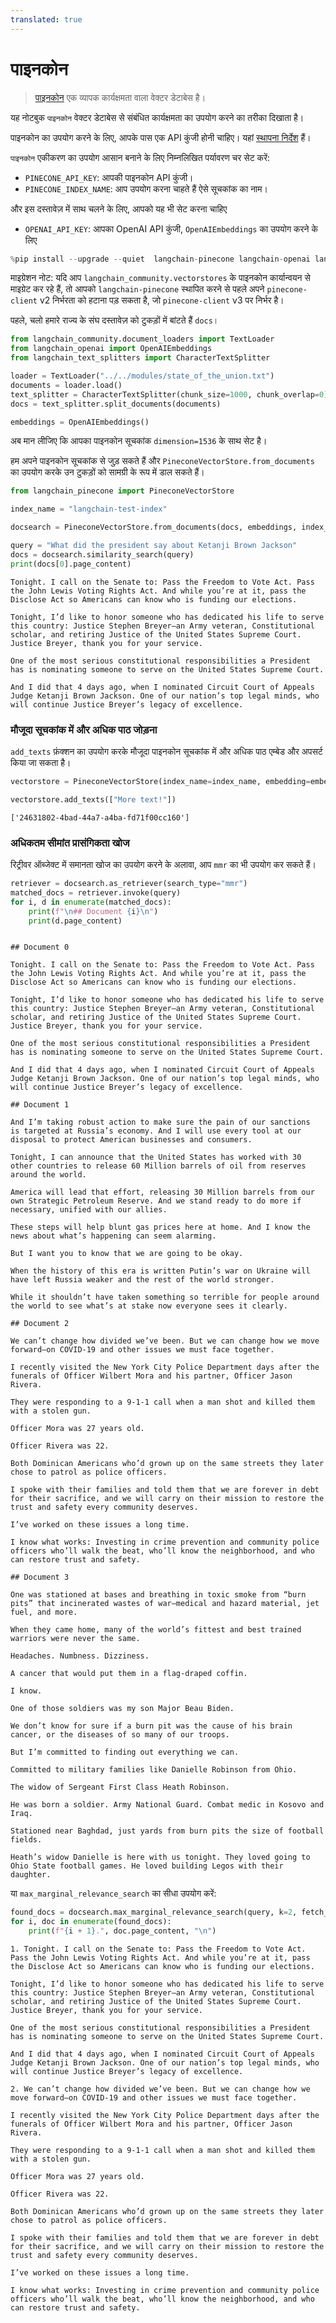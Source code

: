 ```yaml
---
translated: true
---
```


# पाइनकोन

>[पाइनकोन](https://docs.pinecone.io/docs/overview) एक व्यापक कार्यक्षमता वाला वेक्टर डेटाबेस है।

यह नोटबुक `पाइनकोन` वेक्टर डेटाबेस से संबंधित कार्यक्षमता का उपयोग करने का तरीका दिखाता है।

पाइनकोन का उपयोग करने के लिए, आपके पास एक API कुंजी होनी चाहिए।
यहां [स्थापना निर्देश](https://docs.pinecone.io/docs/quickstart) हैं।

`पाइनकोन` एकीकरण का उपयोग आसान बनाने के लिए निम्नलिखित पर्यावरण चर सेट करें:

- `PINECONE_API_KEY`: आपकी पाइनकोन API कुंजी।
- `PINECONE_INDEX_NAME`: आप उपयोग करना चाहते हैं ऐसे सूचकांक का नाम।

और इस दस्तावेज़ में साथ चलने के लिए, आपको यह भी सेट करना चाहिए

- `OPENAI_API_KEY`: आपका OpenAI API कुंजी, `OpenAIEmbeddings` का उपयोग करने के लिए

```python
%pip install --upgrade --quiet  langchain-pinecone langchain-openai langchain
```

माइग्रेशन नोट: यदि आप `langchain_community.vectorstores` के पाइनकोन कार्यान्वयन से माइग्रेट कर रहे हैं, तो आपको `langchain-pinecone` स्थापित करने से पहले अपने `pinecone-client` v2 निर्भरता को हटाना पड़ सकता है, जो `pinecone-client` v3 पर निर्भर है।

पहले, चलो हमारे राज्य के संघ दस्तावेज़ को टुकड़ों में बांटते हैं `docs`।

```python
from langchain_community.document_loaders import TextLoader
from langchain_openai import OpenAIEmbeddings
from langchain_text_splitters import CharacterTextSplitter

loader = TextLoader("../../modules/state_of_the_union.txt")
documents = loader.load()
text_splitter = CharacterTextSplitter(chunk_size=1000, chunk_overlap=0)
docs = text_splitter.split_documents(documents)

embeddings = OpenAIEmbeddings()
```

अब मान लीजिए कि आपका पाइनकोन सूचकांक `dimension=1536` के साथ सेट है।

हम अपने पाइनकोन सूचकांक से जुड़ सकते हैं और `PineconeVectorStore.from_documents` का उपयोग करके उन टुकड़ों को सामग्री के रूप में डाल सकते हैं।

```python
from langchain_pinecone import PineconeVectorStore

index_name = "langchain-test-index"

docsearch = PineconeVectorStore.from_documents(docs, embeddings, index_name=index_name)
```

```python
query = "What did the president say about Ketanji Brown Jackson"
docs = docsearch.similarity_search(query)
print(docs[0].page_content)
```

```output
Tonight. I call on the Senate to: Pass the Freedom to Vote Act. Pass the John Lewis Voting Rights Act. And while you’re at it, pass the Disclose Act so Americans can know who is funding our elections.

Tonight, I’d like to honor someone who has dedicated his life to serve this country: Justice Stephen Breyer—an Army veteran, Constitutional scholar, and retiring Justice of the United States Supreme Court. Justice Breyer, thank you for your service.

One of the most serious constitutional responsibilities a President has is nominating someone to serve on the United States Supreme Court.

And I did that 4 days ago, when I nominated Circuit Court of Appeals Judge Ketanji Brown Jackson. One of our nation’s top legal minds, who will continue Justice Breyer’s legacy of excellence.
```

### मौजूदा सूचकांक में और अधिक पाठ जोड़ना

`add_texts` फ़ंक्शन का उपयोग करके मौजूदा पाइनकोन सूचकांक में और अधिक पाठ एम्बेड और अपसर्ट किया जा सकता है।

```python
vectorstore = PineconeVectorStore(index_name=index_name, embedding=embeddings)

vectorstore.add_texts(["More text!"])
```

```output
['24631802-4bad-44a7-a4ba-fd71f00cc160']
```

### अधिकतम सीमांत प्रासंगिकता खोज

रिट्रीवर ऑब्जेक्ट में समानता खोज का उपयोग करने के अलावा, आप `mmr` का भी उपयोग कर सकते हैं।

```python
retriever = docsearch.as_retriever(search_type="mmr")
matched_docs = retriever.invoke(query)
for i, d in enumerate(matched_docs):
    print(f"\n## Document {i}\n")
    print(d.page_content)
```

```output

## Document 0

Tonight. I call on the Senate to: Pass the Freedom to Vote Act. Pass the John Lewis Voting Rights Act. And while you’re at it, pass the Disclose Act so Americans can know who is funding our elections.

Tonight, I’d like to honor someone who has dedicated his life to serve this country: Justice Stephen Breyer—an Army veteran, Constitutional scholar, and retiring Justice of the United States Supreme Court. Justice Breyer, thank you for your service.

One of the most serious constitutional responsibilities a President has is nominating someone to serve on the United States Supreme Court.

And I did that 4 days ago, when I nominated Circuit Court of Appeals Judge Ketanji Brown Jackson. One of our nation’s top legal minds, who will continue Justice Breyer’s legacy of excellence.

## Document 1

And I’m taking robust action to make sure the pain of our sanctions  is targeted at Russia’s economy. And I will use every tool at our disposal to protect American businesses and consumers.

Tonight, I can announce that the United States has worked with 30 other countries to release 60 Million barrels of oil from reserves around the world.

America will lead that effort, releasing 30 Million barrels from our own Strategic Petroleum Reserve. And we stand ready to do more if necessary, unified with our allies.

These steps will help blunt gas prices here at home. And I know the news about what’s happening can seem alarming.

But I want you to know that we are going to be okay.

When the history of this era is written Putin’s war on Ukraine will have left Russia weaker and the rest of the world stronger.

While it shouldn’t have taken something so terrible for people around the world to see what’s at stake now everyone sees it clearly.

## Document 2

We can’t change how divided we’ve been. But we can change how we move forward—on COVID-19 and other issues we must face together.

I recently visited the New York City Police Department days after the funerals of Officer Wilbert Mora and his partner, Officer Jason Rivera.

They were responding to a 9-1-1 call when a man shot and killed them with a stolen gun.

Officer Mora was 27 years old.

Officer Rivera was 22.

Both Dominican Americans who’d grown up on the same streets they later chose to patrol as police officers.

I spoke with their families and told them that we are forever in debt for their sacrifice, and we will carry on their mission to restore the trust and safety every community deserves.

I’ve worked on these issues a long time.

I know what works: Investing in crime prevention and community police officers who’ll walk the beat, who’ll know the neighborhood, and who can restore trust and safety.

## Document 3

One was stationed at bases and breathing in toxic smoke from “burn pits” that incinerated wastes of war—medical and hazard material, jet fuel, and more.

When they came home, many of the world’s fittest and best trained warriors were never the same.

Headaches. Numbness. Dizziness.

A cancer that would put them in a flag-draped coffin.

I know.

One of those soldiers was my son Major Beau Biden.

We don’t know for sure if a burn pit was the cause of his brain cancer, or the diseases of so many of our troops.

But I’m committed to finding out everything we can.

Committed to military families like Danielle Robinson from Ohio.

The widow of Sergeant First Class Heath Robinson.

He was born a soldier. Army National Guard. Combat medic in Kosovo and Iraq.

Stationed near Baghdad, just yards from burn pits the size of football fields.

Heath’s widow Danielle is here with us tonight. They loved going to Ohio State football games. He loved building Legos with their daughter.
```

या `max_marginal_relevance_search` का सीधा उपयोग करें:

```python
found_docs = docsearch.max_marginal_relevance_search(query, k=2, fetch_k=10)
for i, doc in enumerate(found_docs):
    print(f"{i + 1}.", doc.page_content, "\n")
```

```output
1. Tonight. I call on the Senate to: Pass the Freedom to Vote Act. Pass the John Lewis Voting Rights Act. And while you’re at it, pass the Disclose Act so Americans can know who is funding our elections.

Tonight, I’d like to honor someone who has dedicated his life to serve this country: Justice Stephen Breyer—an Army veteran, Constitutional scholar, and retiring Justice of the United States Supreme Court. Justice Breyer, thank you for your service.

One of the most serious constitutional responsibilities a President has is nominating someone to serve on the United States Supreme Court.

And I did that 4 days ago, when I nominated Circuit Court of Appeals Judge Ketanji Brown Jackson. One of our nation’s top legal minds, who will continue Justice Breyer’s legacy of excellence.

2. We can’t change how divided we’ve been. But we can change how we move forward—on COVID-19 and other issues we must face together.

I recently visited the New York City Police Department days after the funerals of Officer Wilbert Mora and his partner, Officer Jason Rivera.

They were responding to a 9-1-1 call when a man shot and killed them with a stolen gun.

Officer Mora was 27 years old.

Officer Rivera was 22.

Both Dominican Americans who’d grown up on the same streets they later chose to patrol as police officers.

I spoke with their families and told them that we are forever in debt for their sacrifice, and we will carry on their mission to restore the trust and safety every community deserves.

I’ve worked on these issues a long time.

I know what works: Investing in crime prevention and community police officers who’ll walk the beat, who’ll know the neighborhood, and who can restore trust and safety.
```
